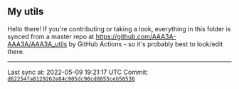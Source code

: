 ## My utils

Hello there! If you're contributing or taking a look, everything in this folder
is synced from a master repo at https://github.com/AAA3A-AAA3A/AAA3A_utils by GitHub Actions -
so it's probably best to look/edit there.

---

Last sync at: 2022-05-09 19:21:17 UTC
Commit: [`d62254fa8129262e84c905dc90cd8855ceb50536`](https://github.com/AAA3A-AAA3A/AAA3A_utils/commit/d62254fa8129262e84c905dc90cd8855ceb50536)

